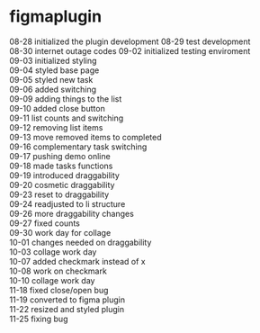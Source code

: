 # figmaplugin
08-28 initialized the plugin development
08-29 test development  
08-30 internet outage codes
09-02 initialized testing enviroment  
09-03 initialized styling  
09-04 styled base page  
09-05 styled new task  
09-06 added switching  
09-09 adding things to the list  
09-10 added close button  
09-11 list counts and switching  
09-12 removing list items  
09-13 move removed items to completed  
09-16 complementary task switching  
09-17 pushing demo online  
09-18 made tasks functions  
09-19 introduced draggability  
09-20 cosmetic draggability  
09-23 reset to draggability  
09-24 readjusted to li structure  
09-26 more draggability changes  
09-27 fixed counts  
09-30 work day for collage  
10-01 changes needed on draggability  
10-03 collage work day  
10-07 added checkmark instead of x  
10-08 work on checkmark  
10-10 collage work day  
11-18 fixed close/open bug  
11-19 converted to figma plugin  
11-22 resized and styled plugin  
11-25 fixing bug  